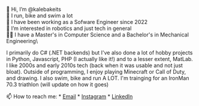 👋 Hi, I’m @kalebakeits\
🏃 I run, bike and swim a lot\
💼 I have been working as a Sofware Engineer since 2022\
🤖 I’m interested in robotics and just tech in general\
🧑‍🎓 I have a Master's in Computer Science and a Bachelor's in Mechanical Engineering\

I primarily do C# (.NET backends) but I've also done a lot of hobby projects in Python, Javascript, PHP (I actually like it!) and to a lesser extent, MatLab.\
I like 2000s and early 2010s tech (back when it was usable and not just bloat). Outside of programming, I enjoy playing Minecraft or Call of Duty, and drawing.
I also swim, bike and run A LOT. I'm trainging for an IronMan 70.3 triathlon (will update on how it goes)

📫 How to reach me:
    * [Email](mailto:kalebahelp@gmail.com)
    * [Instagram](https://www.instagram.com/kaleba.k/)
    * [LinkedIn](https://www.linkedin.com/in/kalebakeitshokile/)

<!---
A dice game I made: https://student.csc.liv.ac.uk/~sgkkeits/game.html
About Me: http://kalebakeitshokile.co.uk

kalebakeits/kalebakeits is a ✨ special ✨ repository because its `README.md` (this file) appears on your GitHub profile.
You can click the Preview link to take a look at your changes.
--->
